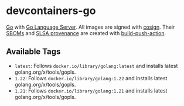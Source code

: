 # devcontainers-go

[Go](https://golang.org/) with [Go Language Server](https://github.com/golang/tools/tree/master/gopls). All images
are signed with [cosign](https://github.com/sigstore/cosign). Their [SBOMs](https://ntia.gov/page/software-bill-materials)
and [SLSA provenance](https://slsa.dev/provenance/) are created with [build-push-action](https://github.com/docker/build-push-action).

## Available Tags

- `latest`: Follows `docker.io/library/golang:latest` and installs latest golang.org/x/tools/gopls.
- `1.22`: Follows `docker.io/library/golang:1.22` and installs latest golang.org/x/tools/gopls.
- `1.21`: Follows `docker.io/library/golang:1.21` and installs latest golang.org/x/tools/gopls.
